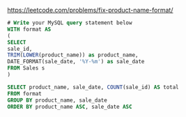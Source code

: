 https://leetcode.com/problems/fix-product-name-format/

```sql
# Write your MySQL query statement below
WITH format AS
(
SELECT 
sale_id,
TRIM(LOWER(product_name)) as product_name, 
DATE_FORMAT(sale_date, '%Y-%m') as sale_date
FROM Sales s
)

SELECT product_name, sale_date, COUNT(sale_id) AS total
FROM format
GROUP BY product_name, sale_date
ORDER BY product_name ASC, sale_date ASC
```
